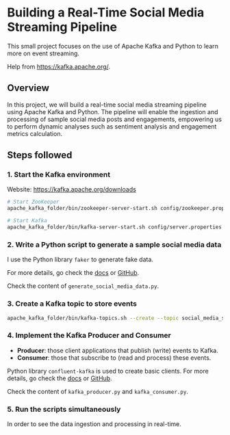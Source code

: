 # Building a Real-Time Social Media Streaming Pipeline
This small project focuses on the use of Apache Kafka and Python to learn more on event streaming.

Help from https://kafka.apache.org/.

## Overview
In this project, we will build a real-time social media streaming pipeline using Apache Kafka and Python. The pipeline will enable the ingestion and processing of sample social media posts and engagements, empowering us to perform dynamic analyses such as sentiment analysis and engagement metrics calculation.

## Steps followed

### 1. Start the Kafka environment
Website: https://kafka.apache.org/downloads

```bash
# Start ZooKeeper
apache_kafka_folder/bin/zookeeper-server-start.sh config/zookeeper.properties

# Start Kafka
apache_kafka_folder/bin/kafka-server-start.sh config/server.properties
```

### 2. Write a Python script to generate a sample social media data
I use the Python library `faker` to generate fake data.

For more details, go check the [docs](https://faker.readthedocs.io/en/master/) or [GitHub](https://github.com/joke2k/faker/tree/master).

Check the content of `generate_social_media_data.py`.

### 3. Create a Kafka topic to store events
```bash
apache_kafka_folder/bin/kafka-topics.sh --create --topic social_media_stream --bootstrap-server localhost:9092 --partitions 1 --replication-factor 1
```

### 4. Implement the Kafka Producer and Consumer
- **Producer**: those client applications that publish (write) events to Kafka.
- **Consumer**: those that subscribe to (read and process) these events.

Python library `confluent-kafka` is used to create basic clients.
For more details, go check the [docs](https://docs.confluent.io/kafka-clients/python/current/overview.html) or [GitHub](https://github.com/confluentinc/confluent-kafka-python).

Check the content of `kafka_producer.py` and `kafka_consumer.py`.

### 5. Run the scripts simultaneously
In order to see the data ingestion and processing in real-time.
